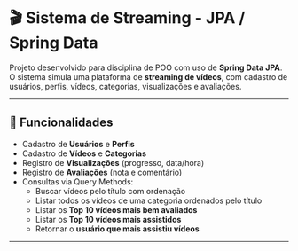# 🎬 Sistema de Streaming - JPA / Spring Data

Projeto desenvolvido para disciplina de POO com uso de **Spring Data JPA**.  
O sistema simula uma plataforma de **streaming de vídeos**, com cadastro de usuários, perfis, vídeos, categorias, visualizações e avaliações.

---

## 🚀 Funcionalidades
- Cadastro de **Usuários** e **Perfis**
- Cadastro de **Vídeos** e **Categorias**
- Registro de **Visualizações** (progresso, data/hora)
- Registro de **Avaliações** (nota e comentário)
- Consultas via Query Methods:
  - Buscar vídeos pelo título com ordenação
  - Listar todos os vídeos de uma categoria ordenados pelo título
  - Listar os **Top 10 vídeos mais bem avaliados**
  - Listar os **Top 10 vídeos mais assistidos**
  - Retornar o **usuário que mais assistiu vídeos**

---



